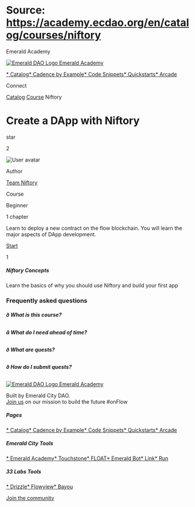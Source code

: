 # Source: https://academy.ecdao.org/en/catalog/courses/niftory

Emerald Academy





[![Emerald DAO Logo](/ea-logo.png)
Emerald Academy](/en/)


[* Catalog](/en/catalog)[* Cadence by Example](/en/cadence-by-example)[* Code Snippets](/en/snippets)[* Quickstarts](/en/quickstarts)[* Arcade](https://arcade.ecdao.org)

Connect



[Catalog](/en/catalog)
[Course](/en/catalog)
Niftory

# Create a DApp with Niftory

star

2

![User avatar](https://i.imgur.com/bymjTdC.png)

Author

[Team Niftory](https://twitter.com/niftory)

Course

Beginner

1 chapter

Learn to deploy a new contract on the flow blockchain. You will learn the major aspects of DApp development.

[Start](/en/catalog/courses/niftory/chapter1/lesson1)

1

##### Niftory Concepts

Learn the basics of why you should use Niftory and build your first app

### Frequently asked questions

##### ð What is this course?

##### â What do I need ahead of time?

##### ð What are quests?

##### ð How do I submit quests?



[![Emerald DAO Logo](/ea-logo.png)
Emerald Academy](/en/)

Built by Emerald City DAO.  
[Join us](https://discord.gg/emerald-city-906264258189332541) on our mission to build the future #onFlow

##### Pages

[* Catalog](/en/catalog)[* Cadence by Example](/en/cadence-by-example)[* Code Snippets](/en/snippets)[* Quickstarts](/en/quickstarts)[* Arcade](https://arcade.ecdao.org)


##### Emerald City Tools

[* Emerald Academy](https://academy.ecdao.org/)[* Touchstone](https://touchstone.city/)[* FLOAT](https://floats.city/)[* Emerald Bot](https://bot.ecdao.org/)[* Link](https://link.ecdao.org/)[* Run](https://run.ecdao.org/)


##### 33 Labs Tools

[* Drizzle](https://drizzle33.app/)[* Flowview](https://flowview.app/)[* Bayou](https://bayou33.app/)

[Join the community](https://discord.gg/emerald-city-906264258189332541)
